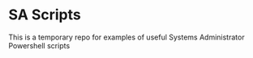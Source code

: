 # SA Scripts

This is a temporary repo for examples of useful Systems Administrator Powershell scripts

## 
